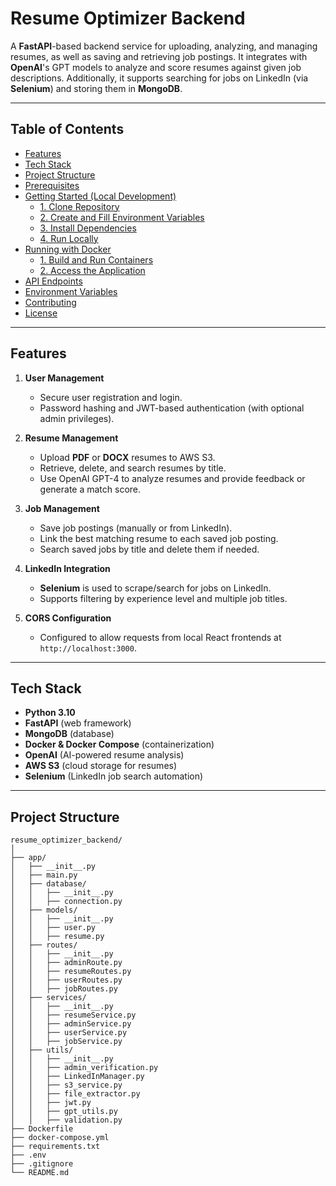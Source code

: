 # Resume Optimizer Backend

A **FastAPI**-based backend service for uploading, analyzing, and managing resumes, as well as saving and retrieving job postings. It integrates with **OpenAI**'s GPT models to analyze and score resumes against given job descriptions. Additionally, it supports searching for jobs on LinkedIn (via **Selenium**) and storing them in **MongoDB**.

---

## Table of Contents

- [Features](#features)  
- [Tech Stack](#tech-stack)  
- [Project Structure](#project-structure)  
- [Prerequisites](#prerequisites)  
- [Getting Started (Local Development)](#getting-started-local-development)  
  - [1. Clone Repository](#1-clone-repository)  
  - [2. Create and Fill Environment Variables](#2-create-and-fill-environment-variables)  
  - [3. Install Dependencies](#3-install-dependencies)  
  - [4. Run Locally](#4-run-locally)  
- [Running with Docker](#running-with-docker)  
  - [1. Build and Run Containers](#1-build-and-run-containers)  
  - [2. Access the Application](#2-access-the-application)  
- [API Endpoints](#api-endpoints)  
- [Environment Variables](#environment-variables)  
- [Contributing](#contributing)  
- [License](#license)  

---

## Features

1. **User Management**  
   - Secure user registration and login.  
   - Password hashing and JWT-based authentication (with optional admin privileges).

2. **Resume Management**  
   - Upload **PDF** or **DOCX** resumes to AWS S3.  
   - Retrieve, delete, and search resumes by title.  
   - Use OpenAI GPT-4 to analyze resumes and provide feedback or generate a match score.

3. **Job Management**  
   - Save job postings (manually or from LinkedIn).  
   - Link the best matching resume to each saved job posting.  
   - Search saved jobs by title and delete them if needed.

4. **LinkedIn Integration**  
   - **Selenium** is used to scrape/search for jobs on LinkedIn.  
   - Supports filtering by experience level and multiple job titles.

5. **CORS Configuration**  
   - Configured to allow requests from local React frontends at `http://localhost:3000`.

---

## Tech Stack

- **Python 3.10**  
- **FastAPI** (web framework)  
- **MongoDB** (database)  
- **Docker & Docker Compose** (containerization)  
- **OpenAI** (AI-powered resume analysis)  
- **AWS S3** (cloud storage for resumes)  
- **Selenium** (LinkedIn job search automation)  

---

## Project Structure

```text
resume_optimizer_backend/
│
├── app/
│   ├── __init__.py
│   ├── main.py
│   ├── database/
│   │   ├── __init__.py
│   │   ├── connection.py
│   ├── models/
│   │   ├── __init__.py
│   │   ├── user.py
│   │   ├── resume.py
│   ├── routes/
│   │   ├── __init__.py
│   │   ├── adminRoute.py
│   │   ├── resumeRoutes.py
│   │   ├── userRoutes.py
│   │   ├── jobRoutes.py
│   ├── services/
│   │   ├── __init__.py
│   │   ├── resumeService.py
│   │   ├── adminService.py
│   │   ├── userService.py
│   │   ├── jobService.py
│   ├── utils/
│   │   ├── __init__.py
│   │   ├── admin_verification.py
│   │   ├── LinkedInManager.py
│   │   ├── s3_service.py
│   │   ├── file_extractor.py
│   │   ├── jwt.py
│   │   ├── gpt_utils.py
│   │   ├── validation.py
├── Dockerfile
├── docker-compose.yml
├── requirements.txt
├── .env
├── .gitignore
└── README.md
